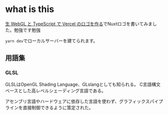 # what is this

[生 WebGL と TypeScript で Vercel のロゴを作る](https://zenn.dev/ixkaito/articles/webgl-typescript-vercel-logo)でNuxtロゴを書いてみました。勉強です勉強

`yarn dev`でローカルサーバーを建てられます。

## 用語集

### GLSL

GLSLはOpenGL Shading Language、GLslangとしても知られる。
C言語構文ベースとした高レベルシェーディング言語である。

アセンブリ言語やハードウェアに依存した言語を使わず、グラフィックスパイプラインを直接制御できるように策定された。
